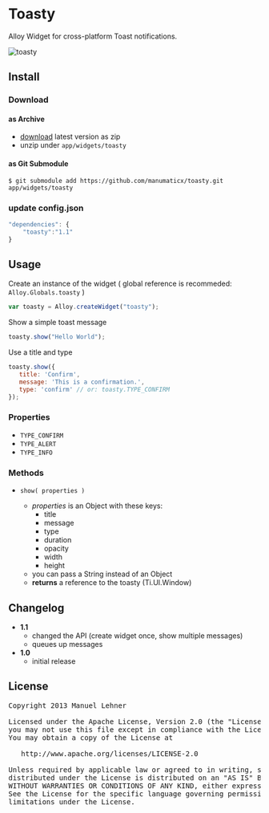 # Toasty

Alloy Widget for cross-platform Toast notifications.

![toasty](http://i40.tinypic.com/2ut1102.png)

## Install

### Download

#### as Archive
* [download](https://github.com/manumaticx/toasty/releases) latest version as zip
* unzip under `app/widgets/toasty`
	
#### as Git Submodule

`$ git submodule add https://github.com/manumaticx/toasty.git app/widgets/toasty`

### update config.json

```javascript
"dependencies": {
    "toasty":"1.1"
}
```

## Usage

Create an instance of the widget ( global reference is recommeded: `Alloy.Globals.toasty` )
```javascript
var toasty = Alloy.createWidget("toasty");
```

Show a simple toast message
```javascript
toasty.show("Hello World");
```

Use a title and type
```javascript
toasty.show({
   title: 'Confirm',
   message: 'This is a confirmation.',
   type: 'confirm' // or: toasty.TYPE_CONFIRM
});
```

### Properties
* `TYPE_CONFIRM`
* `TYPE_ALERT`
* `TYPE_INFO`

### Methods
* `show( properties )`

	* _properties_ is an Object with these keys:
		* title
		* message
		* type
		* duration
		* opacity
		* width
		* height
	* you can pass a String instead of an Object
	* __returns__ a reference to the toasty (Ti.UI.Window)


## Changelog

* __1.1__ 
	* changed the API (create widget once, show multiple messages)
	* queues up messages
* __1.0__ 
	* initial release

## License

<pre>
Copyright 2013 Manuel Lehner

Licensed under the Apache License, Version 2.0 (the "License");
you may not use this file except in compliance with the License.
You may obtain a copy of the License at

   http://www.apache.org/licenses/LICENSE-2.0

Unless required by applicable law or agreed to in writing, software
distributed under the License is distributed on an "AS IS" BASIS,
WITHOUT WARRANTIES OR CONDITIONS OF ANY KIND, either express or implied.
See the License for the specific language governing permissions and
limitations under the License.
</pre>
